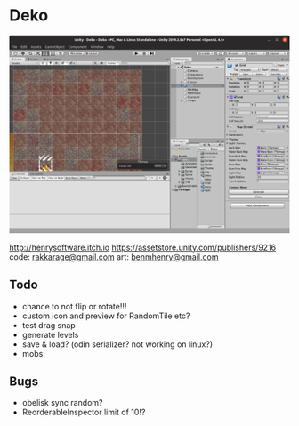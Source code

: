 # Deko

![Deko Dungeon Generator](Screenshot.png)

<http://henrysoftware.itch.io>
<https://assetstore.unity.com/publishers/9216>
code: rakkarage@gmail.com
art: benmhenry@gmail.com

## Todo

- chance to not flip or rotate!!!
- custom icon and preview for RandomTile etc?
- test drag snap
- generate levels
- save & load? (odin serializer? not working on linux?)
- mobs

## Bugs

- obelisk sync random?
- ReorderableInspector limit of 10!?
